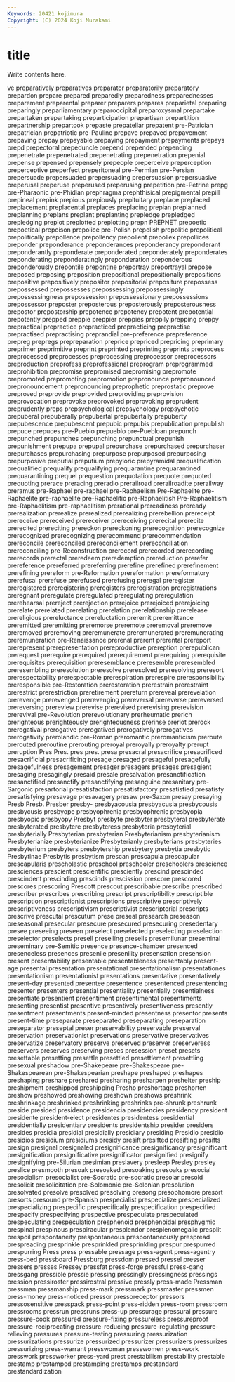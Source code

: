 ```yaml
---
Keywords: 20421 kojimura
Copyright: (C) 2024 Koji Murakami
---
```


# title

Write contents here.



ve preparatively preparatives preparator
preparatorily preparatory prepardon prepare prepared preparedly preparedness preparednesses preparement preparental
preparer preparers prepares preparietal preparing preparingly preparliamentary preparoccipital preparoxysmal prepartake
prepartaken prepartaking preparticipation prepartisan prepartition prepartnership prepartook prepaste prepatellar prepatent
pre-Patrician prepatrician prepatriotic pre-Pauline prepave prepaved prepavement prepaving prepay prepayable
prepaying prepayment prepayments prepays prepd prepectoral prepeduncle prepend prepended prepending
prepenetrate prepenetrated prepenetrating prepenetration prepenial prepense prepensed prepensely prepeople preperceive
preperception preperceptive preperfect preperitoneal pre-Permian pre-Persian prepersuade prepersuaded prepersuading prepersuasion
prepersuasive preperusal preperuse preperused preperusing prepetition pre-Petrine prepg pre-Pharaonic pre-Phidian
prephragma prephthisical prepigmental prepill prepineal prepink prepious prepiously prepituitary preplace
preplaced preplacement preplacental preplaces preplacing preplan preplanned preplanning preplans preplant
preplanting prepledge prepledged prepledging preplot preplotted preplotting prepn PREPNET prepoetic
prepoetical prepoison prepolice pre-Polish prepolish prepolitic prepolitical prepolitically prepollence prepollency
prepollent prepollex prepollices preponder preponderance preponderances preponderancy preponderant preponderantly preponderate
preponderated preponderately preponderates preponderating preponderatingly preponderation preponderous preponderously prepontile prepontine
preportray preportrayal prepose preposed preposing preposition prepositional prepositionally prepositions prepositive
prepositively prepositor prepositorial prepositure prepossess prepossessed prepossesses prepossessing prepossessingly prepossessingness
prepossession prepossessionary prepossessions prepossessor preposter preposterous preposterously preposterousness prepostor prepostorship
prepotence prepotency prepotent prepotential prepotently prepped preppie preppier preppies preppily
prepping preppy prepractical prepractice prepracticed prepracticing prepractise prepractised prepractising preprandial
pre-preference prepreference prepreg prepregs prepreparation preprice prepriced prepricing preprimary preprimer
preprimitive preprint preprinted preprinting preprints preprocess preprocessed preprocesses preprocessing preprocessor
preprocessors preproduction preprofess preprofessional preprogram preprogrammed preprohibition prepromise prepromised prepromising
prepromote prepromoted prepromoting prepromotion prepronounce prepronounced prepronouncement prepronouncing preprophetic preprostatic
preprove preproved preprovide preprovided preproviding preprovision preprovocation preprovoke preprovoked preprovoking
preprudent preprudently preps prepsychological prepsychology prepsychotic prepuberal prepuberally prepubertal prepubertally
prepuberty prepubescence prepubescent prepubic prepubis prepublication prepublish prepuce prepuces pre-Pueblo
prepueblo pre-Puebloan prepunch prepunched prepunches prepunching prepunctual prepunish prepunishment prepupa
prepupal prepurchase prepurchased prepurchaser prepurchases prepurchasing prepurpose prepurposed prepurposing prepurposive
preputial preputium prepyloric prepyramidal prequalification prequalified prequalify prequalifying prequarantine prequarantined
prequarantining prequel prequestion prequotation prequote prequoted prequoting prerace preracing preradio
prerailroad prerailroadite prerailway preramus pre-Raphael pre-raphael pre-Raphaelism Pre-Raphaelite pre-Raphaelite pre-raphaelite
pre-Raphaelitic pre-Raphaelitish Pre-Raphaelitism pre-Raphaelitism pre-raphaelitism prerational prereadiness preready prerealization prerealize
prerealized prerealizing prerebellion prereceipt prereceive prereceived prereceiver prereceiving prerecital prerecite
prerecited prereciting prereckon prereckoning prerecognition prerecognize prerecognized prerecognizing prerecommend prerecommendation
prereconcile prereconciled prereconcilement prereconciliation prereconciling pre-Reconstruction prerecord prerecorded prerecording prerecords
prerectal preredeem preredemption prereduction prerefer prereference prereferred prereferring prerefine prerefined
prerefinement prerefining prereform pre-Reformation prereformation prereformatory prerefusal prerefuse prerefused prerefusing
preregal preregister preregistered preregistering preregisters preregistration preregistrations preregnant preregulate preregulated
preregulating preregulation prerehearsal prereject prerejection prerejoice prerejoiced prerejoicing prerelate prerelated
prerelating prerelation prerelationship prerelease prereligious prereluctance prereluctation preremit preremittance preremitted
preremitting preremorse preremote preremoval preremove preremoved preremoving preremunerate preremunerated preremunerating
preremuneration pre-Renaissance prerenal prerent prerental prereport prerepresent prerepresentation prereproductive prereption
prerepublican prerequest prerequire prerequired prerequirement prerequiring prerequisite prerequisites prerequisition preresemblance
preresemble preresembled preresembling preresolution preresolve preresolved preresolving preresort prerespectability prerespectable
prerespiration prerespire preresponsibility preresponsible pre-Restoration prerestoration prerestrain prerestraint prerestrict prerestriction
preretirement prereturn prereveal prerevelation prerevenge prerevenged prerevenging prereversal prereverse prereversed
prereversing prereview prerevise prerevised prerevising prerevision prerevival pre-Revolution prerevolutionary prerheumatic
prerich prerighteous prerighteously prerighteousness prerinse preriot prerock prerogatival prerogative prerogatived
prerogatively prerogatives prerogativity prerolandic pre-Roman preromantic preromanticism preroute prerouted preroutine
prerouting preroyal preroyally preroyalty prerupt preruption Pres Pres. pres pres.
presa presacral presacrifice presacrificed presacrificial presacrificing presage presaged presageful presagefully
presagefulness presagement presager presagers presages presagient presaging presagingly presaid presale
presalvation presanctification presanctified presanctify presanctifying presanguine presanitary pre-Sargonic presartorial presatisfaction
presatisfactory presatisfied presatisfy presatisfying presavage presavagery presaw pre-Saxon presay presaying
Presb Presb. Presber presby- presbyacousia presbyacusia presbycousis presbycusis presbyope presbyophrenia
presbyophrenic presbyopia presbyopic presbyopy Presbyt presbyte presbyter presbyteral presbyterate presbyterated
presbytere presbyteress presbyteria presbyterial presbyterially Presbyterian presbyterian Presbyterianism presbyterianism Presbyterianize
presbyterianize Presbyterianly presbyterians presbyteries presbyterium presbyters presbytership presbytery presbytia presbytic
Presbytinae Presbytis presbytism prescan prescapula prescapular prescapularis prescholastic preschool preschooler
preschoolers prescience presciences prescient prescientific presciently prescind prescinded prescindent prescinding
prescinds prescission prescore prescored prescores prescoring Prescott prescout prescribable prescribe
prescribed prescriber prescribes prescribing prescript prescriptibility prescriptible prescription prescriptionist prescriptions
prescriptive prescriptively prescriptiveness prescriptivism prescriptivist prescriptorial prescripts prescrive prescutal prescutum
prese preseal presearch preseason preseasonal presecular presecure presecured presecuring presedentary
presee preseeing preseen preselect preselected preselecting preselection preselector preselects presell
preselling presells presemilunar preseminal preseminary pre-Semitic presence presence-chamber presenced presenceless
presences presenile presenility presensation presension present presentability presentable presentableness presentably
present-age presental presentation presentational presentationalism presentationes presentationism presentationist presentations presentative
presentatively present-day presented presentee presentence presentenced presentencing presenter presenters presential
presentiality presentially presentialness presentiate presentient presentiment presentimental presentiments presenting presentist
presentive presentively presentiveness presently presentment presentments present-minded presentness presentor presents
present-time preseparate preseparated preseparating preseparation preseparator preseptal preser preservability preservable
preserval preservation preservationist preservations preservative preservatives preservatize preservatory preserve preserved
preserver preserveress preservers preserves preserving preses presession preset presets presettable
presetting presettle presettled presettlement presettling presexual preshadow pre-Shakepeare pre-Shakespeare pre-Shakespearean
pre-Shakespearian preshape preshaped preshapes preshaping preshare preshared presharing presharpen preshelter
preship preshipment preshipped preshipping Presho preshortage preshorten preshow preshowed preshowing
preshown preshows preshrink preshrinkage preshrinked preshrinking preshrinks pre-shrunk preshrunk preside
presided presidence presidencia presidencies presidency president presidente president-elect presidentes presidentess
presidential presidentially presidentiary presidents presidentship presider presiders presides presidia presidial
presidially presidiary presiding Presidio presidio presidios presidium presidiums presidy presift
presifted presifting presifts presign presignal presignaled presignificance presignificancy presignificant presignification
presignificative presignificator presignified presignify presignifying pre-Silurian presimian preslavery presleep Presley
presley preslice presmooth presoak presoaked presoaking presoaks presocial presocialism presocialist
pre-Socratic pre-socratic presolar presold presolicit presolicitation pre-Solomonic pre-Solonian presolution presolvated
presolve presolved presolving presong presophomore presort presorts presound pre-Spanish prespecialist
prespecialize prespecialized prespecializing prespecific prespecifically prespecification prespecified prespecify prespecifying prespective
prespeculate prespeculated prespeculating prespeculation presphenoid presphenoidal presphygmic prespinal prespinous prespiracular
presplendor presplenomegalic presplit prespoil prespontaneity prespontaneous prespontaneously prespread prespreading presprinkle
presprinkled presprinkling prespur prespurred prespurring Press press pressable pressage press-agent
press-agentry press-bed pressboard Pressburg pressdom pressed pressel presser pressers presses
Pressey pressfat press-forge pressful press-gang pressgang pressible pressie pressing pressingly
pressingness pressings pression pressiroster pressirostral pressive pressly press-made Pressman pressman
pressmanship press-mark pressmark pressmaster pressmen press-money press-noticed pressor pressoreceptor pressors
pressosensitive presspack press-point press-ridden press-room pressroom pressrooms pressrun pressruns press-up
pressurage pressural pressure pressure-cook pressured pressure-fixing pressureless pressureproof pressure-reciprocating pressure-reducing
pressure-regulating pressure-relieving pressures pressure-testing pressuring pressurization pressurizations pressurize pressurized pressurizer
pressurizers pressurizes pressurizing press-warrant presswoman presswomen press-work presswork pressworker press-yard
prest prestabilism prestability prestable prestamp prestamped prestamping prestamps prestandard prestandardization
